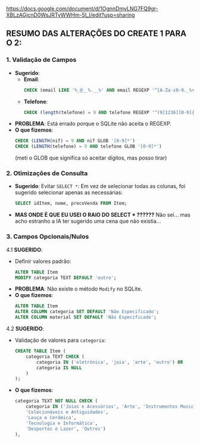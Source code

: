 https://docs.google.com/document/d/1OgnnDmyLNG7FQ9gr-XBLzAGjcnD0WsJRTyWWHm-5I_I/edit?usp=sharing

## RESUMO DAS ALTERAÇÕES DO CREATE 1 PARA O 2:

### 1. **Validação de Campos**
   - **Sugerido**: 
     - **Email**: 
       ```sql
       CHECK (email LIKE '%_@__%.__%' AND email REGEXP '^[A-Za-z0-9._%+-]+@[A-Za-z0-9.-]+\.[A-Z|a-z]{2,}$')
       ```
     - **Telefone**: 
       ```sql
       CHECK (length(telefone) = 9 AND telefone REGEXP '^(9[1236][0-9]{7})$')
       ```
   - **PROBLEMA**: Está errado porque o SQLite não aceita o REGEXP.
   - **O que fizemos**:
     ```sql
     CHECK (LENGTH(nif) = 9 AND nif GLOB '[0-9]*')
     CHECK (LENGTH(telefone) = 9 AND telefone GLOB '[0-9]*')
     ```
     (meti o GLOB que significa só aceitar dígitos, mas posso tirar)

### 2. **Otimizações de Consulta**
   - **Sugerido**: Evitar `SELECT *`: Em vez de selecionar todas as colunas, foi sugerido selecionar apenas as necessárias:
     ```sql
     SELECT idItem, nome, precoVenda FROM Item;
     ```
   - **MAS ONDE É QUE EU USEI O RAIO DO SELECT * ??????** Não sei... mas acho estranho a IA ter sugerido uma cena que não existia...

### 3. **Campos Opcionais/Nulos**
   4.1 **SUGERIDO**: 
   - Definir valores padrão:
     ```sql
     ALTER TABLE Item
     MODIFY categoria TEXT DEFAULT 'outro';
     ```
   - **PROBLEMA**: Não existe o método `Modify` no SQLite.
   - **O que fizemos**:
     ```sql
     ALTER TABLE Item
     ALTER COLUMN categoria SET DEFAULT 'Não Especificado';
     ALTER COLUMN material SET DEFAULT 'Não Especificado';
     ```

   4.2 **SUGERIDO**:
   - Validação de valores para `categoria`:
     ```sql
     CREATE TABLE Item (
         categoria TEXT CHECK (
             categoria IN ('eletrónica', 'joia', 'arte', 'outro') OR
             categoria IS NULL
         )
     );
     ```
   - **O que fizemos**:
     ```sql
     categoria TEXT NOT NULL CHECK (
         categoria IN ('Joias e Acessórios', 'Arte', 'Instrumentos Musicais',
         'Colecionáveis e Antiguidades',
         'Louça e Cerâmica',
         'Tecnologia e Informática',
         'Desportos e Lazer', 'Outros')
     ),
     ```
